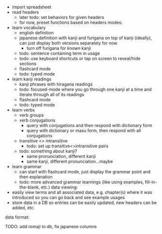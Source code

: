 - import spreadsheet
- read headers
  - later todo: set behaviors for given headers
  - for now, preset functions based on headers
modes:
- learn vocabulary
  - english definition
  - japanese definition with kanji and furigana on top of kanji (ideally), can just display both versions separately for now
      - turn off furigana for known kanji
  - todo: sentence containing term in usage
  - todo: use keyboard shortcuts or tap on screen to reveal/hide sections
  - flashcard mode
  - todo: typed mode
- learn kanji readings
  - kanji phrases with hiragana readings
  - todo: focused-mode where you go through one kanji at a time and iterate through all of its readings
  - flashcard mode
  - todo: typed mode
- learn verbs
  - verb groups
  - verb conjugations
    - query with conjugations and then respond with dictionary form
    - query with dictionary or masu form, then respond with all conjugations
  - transitive <> intransitive
    - todo: set up transitive<>intransitive pairs
  - todo: something about kanji?
    - same pronunciation, different kanji
    - same kanji, different pronunciation...maybe
- learn grammar
  - can start with flashcard mode, just display the grammar point and then explanation
  - todo: more advanced grammar learnings (like using examples, fill-in-the-blank, etc.)
data viewing:
- easily view terms and all associated data, e.g. chapter(s) where it was introduced so you can go back and see example usages
- store data in a DB so entries can be easily updated, new headers can be added, etc.

data format:


TODO: add romaji to db, fix japanese columns